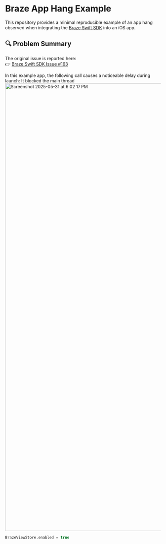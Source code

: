 # Braze App Hang Example

This repository provides a minimal reproducible example of an app hang observed when integrating the [Braze Swift SDK](https://github.com/braze-inc/braze-swift-sdk) into an iOS app.

## 🔍 Problem Summary

The original issue is reported here:  
👉 [Braze Swift SDK Issue #163](https://github.com/braze-inc/braze-swift-sdk/issues/163)

In this example app, the following call causes a noticeable delay during launch: It blocked the main thread
<img width="1443" alt="Screenshot 2025-05-31 at 6 02 17 PM" src="https://github.com/user-attachments/assets/bea486a0-d666-4006-b8b2-2b8a16d9e44a" />
```swift
BrazeViewStore.enabled = true


